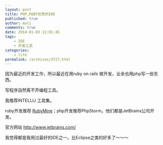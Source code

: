 ```yaml
---
layout: post
title: PHP,RUBY优秀的IDE
published: true
author: moli
comments: true
date: 2014-01-03 12:01:45
tags:
    - IDE
    - 开发工具
categories:
    - life
permalink: /archives/3727.html
---
```

因为最近的开发工作，所以最近在用ruby on rails 做开发，业余也用php写一些东西。

写程序自然离不开编程工具。

我推荐INTELLIJ 工具集。

ruby开发推荐 [RubyMine][1]；php开发推荐PhpStorm。他们都是JetBrains公司开发。

官方网站 http://www.jetbrains.com/

我觉得都是我用过最好的IDE之一。比Eclipse之类的好多了～～～

 [1]: http://www.jetbrains.com/ruby/